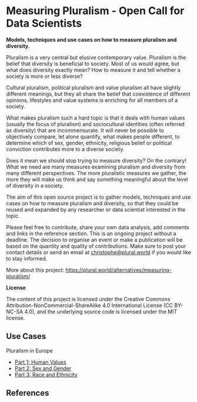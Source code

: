 # Measuring Pluralism - Open Call for Data Scientists
**Models, techniques and use cases on how to measure pluralism and diversity.**

Pluralism is a very central but elusive contemporary value. Pluralism is the belief that diversity is beneficial to society. Most of us would agree, but what does diversity exactly mean? How to measure it and tell whether a society is more or less diverse? 

Cultural pluralism, political pluralism and value pluralism all have slightly different meanings, but they all share the belief that coexistence of different opinions, lifestyles and value systems is enriching for all members of a society.

What makes pluralism such a hard topic is that it deals with human values (usually the focus of pluralism) and sociocultural identities (often referred as diversity) that are incommensurate. It will never be possible to objectively compare, let alone quantify, what makes people different, to determine which of sex, gender, ethnicity, religious belief or political conviction contributes more to a diverse society.

Does it mean we should stop trying to measure diversity? On the contrary! What we need are many measures examining pluralism and diversity from many different perspectives. The more pluralistic measures we gather, the more they will make us think and say something meaningful about the level of diversity in a society. 

The aim of this open source project is to gather models, techniques and use cases on how to measure pluralism and diversity, so that they could be reused and expanded by any researcher or data scientist interested in the topic.

Please feel free to contribute, share your own data analysis, add comments and links in the reference section. This is an ongoing project without a deadline. The decision to organise an event or make a publication will be based on the quantity and quality of contributions. Make sure to post your contact details or send an email at christophe@plural.world if you would like to stay informed.

More about this project: https://plural.world/alternatives/measuring-pluralism/

**License**

The content of this project is licensed under the Creative Commons Attribution-NonCommercial-ShareAlike 4.0 International License (CC BY-NC-SA 4.0), and the underlying source code is licensed under the MIT license.

## Use Cases

Pluralism in Europe
- [Part 1: Human Values](Pluralism_in_Europe/1_Pluralism_Human_Values.ipynb)
- [Part 2: Sex and Gender](Pluralism_in_Europe/2_Pluralism_Sex&Gender.ipynb)
- [Part 3: Race and Ethnicity](Pluralism_in_Europe/3_Pluralism_Race&Ethnicity.ipynb)

## References
